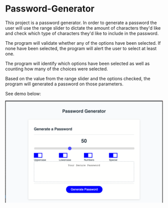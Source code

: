 # Password-Generator

This project is a password generator. In order to generate a password the user will use the range slider to dictate the amount of characters they'd like and check which type of characters they'd like to include in the password.

The program will validate whether any of the options have been selected. If none have been selected, the program will alert the user to select at least one.

The program will identify which options have been selected as well as counting how many of the choices were selected.

Based on the value from the range slider and the options checked, the program will generated a password on those parameters.

See demo below:

<img src="/demo/PGScreenshot.png">
